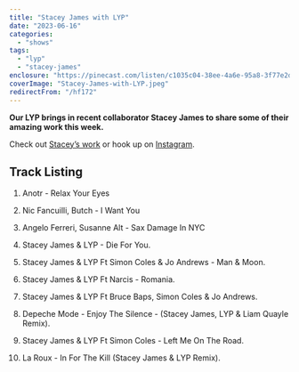 ```yaml
---
title: "Stacey James with LYP"
date: "2023-06-16"
categories:
  - "shows"
tags:
  - "lyp"
  - "stacey-james"
enclosure: "https://pinecast.com/listen/c1035c04-38ee-4a6e-95a8-3f77e2dffd73.mp3 81177381 audio/mpeg "
coverImage: "Stacey-James-with-LYP.jpeg"
redirectFrom: "/hf172"
---
```


**Our LYP brings in recent collaborator Stacey James to share some of their amazing work this week.**

Check out [Stacey’s work](https://linktr.ee/staceyjames?fbclid=PAAaYE5LUUAkz6h-BrZUgm8va2dgSoTYoVc7zahuhsJQ6YQgIrI1ANfIiq5mE_aem_th_AV6gKPacO7RAi5ioJrhHkFSTnkzJGwMR3nyZYqYOpC2LavcsV1LReLLnxl59ZTjwGQc) or hook up on [Instagram](https://instagram.com/staceyjames_official?igshid=NTc4MTIwNjQ2YQ==).

## Track Listing

1. Anotr - Relax Your Eyes

2. Nic Fancuilli, Butch - I Want You

3. Angelo Ferreri, Susanne Alt - Sax Damage In NYC

4. Stacey James & LYP - Die For You.

5. Stacey James & LYP Ft Simon Coles & Jo Andrews - Man & Moon.

6. Stacey James & LYP Ft Narcis - Romania.

7. Stacey James & LYP Ft Bruce Baps, Simon Coles & Jo Andrews.

8. Depeche Mode - Enjoy The Silence - (Stacey James, LYP & Liam Quayle Remix).

9. Stacey James & LYP Ft Simon Coles - Left Me On The Road.

10. La Roux - In For The Kill (Stacey James & LYP Remix).
